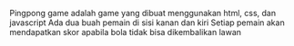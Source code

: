 Pingpong game adalah game yang dibuat menggunakan html, css, dan javascript 
Ada dua buah pemain di sisi kanan dan kiri
Setiap pemain akan mendapatkan skor apabila bola tidak bisa dikembalikan lawan
